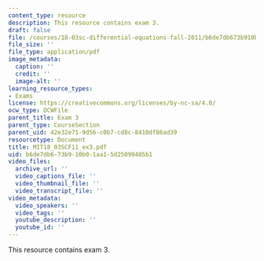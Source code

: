 ```yaml
---
content_type: resource
description: This resource contains exam 3.
draft: false
file: /courses/18-03sc-differential-equations-fall-2011/b6de7db673b910b01aa15d25099405b1_MIT18_03SCF11_ex3.pdf
file_size: ''
file_type: application/pdf
image_metadata:
  caption: ''
  credit: ''
  image-alt: ''
learning_resource_types:
- Exams
license: https://creativecommons.org/licenses/by-nc-sa/4.0/
ocw_type: OCWFile
parent_title: Exam 3
parent_type: CourseSection
parent_uid: 42e32e71-9d56-c0b7-cd8c-8410df86ad39
resourcetype: Document
title: MIT18_03SCF11_ex3.pdf
uid: b6de7db6-73b9-10b0-1aa1-5d25099405b1
video_files:
  archive_url: ''
  video_captions_file: ''
  video_thumbnail_file: ''
  video_transcript_file: ''
video_metadata:
  video_speakers: ''
  video_tags: ''
  youtube_description: ''
  youtube_id: ''
---
```

This resource contains exam 3.